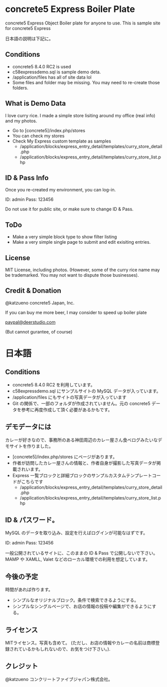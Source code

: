 # concrete5 Express Boiler Plate
concrete5 Express Object Boiler plate for anyone to use.
This is sample site for concrete5 Express

日本語の説明は下記に。

## Conditions

- concrete5 8.4.0 RC2 is used
- c58expressdemo.sql is sample demo deta.
- /application/files has all of site data lol
- Some files and folder may be missing. You may need to re-create those folders.

## What is Demo Data

I love curry rice.
I made a simple store lisiting around my office (real info) and my photos.

- Go to [concrete5]/index.php/stores
- You can check my stores
- Check My Express custom template as samples
    - /application/blocks/express_entry_detail/templates/curry_store_detail.php
    - /application/blocks/express_entry_detail/templates/curry_store_list.php

## ID & Pass Info

Once you re-created my environment, you can log-in.

ID: admin
Pass: 123456

Do not use it for public site, or make sure to change ID & Pass.

## ToDo

- Make a very simple block type to show filter listing
- Make a very simple single page to submit and edit exisiting entries.

## License

MIT License, including photos.
(However, some of the curry rice name may be trademarked. You may not want to dispute those businesses).

## Credit & Donation

@katzueno
concrete5 Japan, Inc.

If you can buy me more beer, I may consider to speed up boiler plate

paypal@deerstudio.com

(But cannot gurantee, of course)

# 日本語

## Conditions

- concrete5 8.4.0 RC2 を利用しています。
- c58expressdemo.sql にサンプルサイトの MySQL データが入っています。
- /application/files にもサイトの写真データが入っています
- Git の関係で、一部のフォルダが作成されていません。元の concrete5 データを参考に再度作成して頂く必要があるかもです。

## デモデータには

カレーが好きなので、事務所のある神田周辺のカレー屋さん食べログみたいなデモサイトを作りました。

- [concrete5]/index.php/stores にページがあります。
- 作者が訪問したカレー屋さんの情報と、作者自身が撮影した写真データが掲載されいます。
- Express 一覧ブロックと詳細ブロックのサンプルカスタムテンプレートコードがこちらです
    - /application/blocks/express_entry_detail/templates/curry_store_detail.php
    - /application/blocks/express_entry_detail/templates/curry_store_list.php

## ID & パスワード。

MySQL のデータを取り込み、設定を行えばログインが可能なはずです。

ID: admin
Pass: 123456

一般公開されているサイトに、このままの ID & Pass で公開しないで下さい。MAMP や XAMLL, Valet などのローカル環境での利用を想定しています。

## 今後の予定

時間があれば作ります。

- シンプルなオリジナルブロック。条件で検索できるようにする。
- シンプルなシングルページで、お店の情報の投稿や編集ができるようにする。

## ライセンス

MITライセンス。写真も含めて。
(ただし、お店の情報やカレーの名前は商標登録されているかもしれないので、お気をつけ下さい。).

## クレジット

@katzueno
コンクリートファイブジャパン株式会社。
